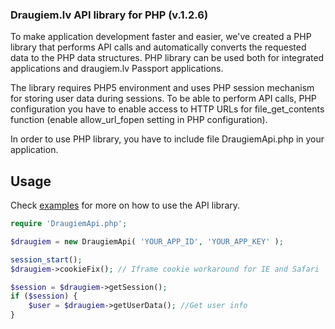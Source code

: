 ### Draugiem.lv API library for PHP (v.1.2.6)

To make application development faster and easier, we've created a PHP library that performs API calls and automatically converts the requested data to the PHP data structures.
PHP library can be used both for integrated applications and draugiem.lv Passport applications.

The library requires PHP5 environment and uses PHP session mechanism for storing user data during sessions.
To be able to perform API calls, PHP configuration you have to enable access to HTTP URLs for file_get_contents function (enable allow_url_fopen setting in PHP configuration).

In order to use PHP library, you have to include file DraugiemApi.php in your application.

Usage
-----

Check [examples] for more on how to use the API library.

```php
require 'DraugiemApi.php';

$draugiem = new DraugiemApi( 'YOUR_APP_ID', 'YOUR_APP_KEY' );

session_start();
$draugiem->cookieFix(); // Iframe cookie workaround for IE and Safari

$session = $draugiem->getSession();
if ($session) {
	$user = $draugiem->getUserData(); //Get user info
}
```

[examples]: /examples/test_application.php